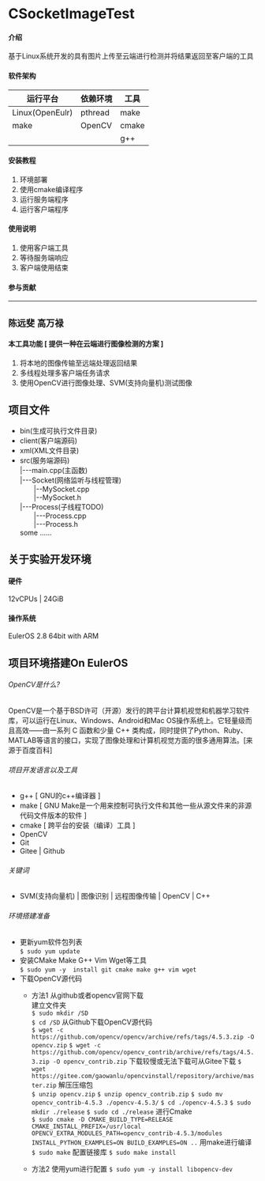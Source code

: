# CSocketImageTest

#### 介绍  
基于Linux系统开发的具有图片上传至云端进行检测并将结果返回至客户端的工具  
#### 软件架构  
|  运行平台   | 依赖环境  | 工具 |  
|  ----  | ----  | ----|  
| Linux(OpenEulr)  | pthread | make  |  
|  make | OpenCV | cmake |  
| | | g++ |  


#### 安装教程

1.  环境部署
2.  使用cmake编译程序
3.  运行服务端程序
4.  运行客户端程序

#### 使用说明

1.  使用客户端工具
2.  等待服务端响应
3.  客户端使用结束

#### 参与贡献

________________________________
`陈远斐` `高万禄`
--------------------------------


#### 本工具功能 [ 提供一种在云端进行图像检测的方案 ]

1.  将本地的图像传输至远端处理返回结果
2.  多线程处理多客户端任务请求
3.  使用OpenCV进行图像处理、SVM(支持向量机)测试图像

## 项目文件
* bin(生成可执行文件目录)
* client(客户端源码)  
* xml(XML文件目录)  
* src(服务端源码)  
|---main.cpp(主函数)  
  |---Socket(网络监听与线程管理)  
  &emsp;&emsp;|--MySocket.cpp  
  &emsp;&emsp;|--MySocket.h  
  |---Process(子线程TODO)  
  &emsp;&emsp;|---Process.cpp  
  &emsp;&emsp;|---Process.h  
  some ......

## 关于实验开发环境
#### 硬件
12vCPUs | 24GiB  
#### 操作系统
EulerOS 2.8 64bit with ARM  

## 项目环境搭建On EulerOS  
###### OpenCV是什么?  
OpenCV是一个基于BSD许可（开源）发行的跨平台计算机视觉和机器学习软件库，可以运行在Linux、Windows、Android和Mac OS操作系统上。它轻量级而且高效——由一系列 C 函数和少量 C++ 类构成，同时提供了Python、Ruby、MATLAB等语言的接口，实现了图像处理和计算机视觉方面的很多通用算法。[来源于百度百科]  
###### 项目开发语言以及工具  
* g++ [ GNU的c++编译器 ]
* make [ GNU Make是一个用来控制可执行文件和其他一些从源文件来的非源代码文件版本的软件 ]
* cmake [ 跨平台的安装（编译）工具 ]
* OpenCV 
* Git
* Gitee | Github

###### 关键词
* SVM(支持向量机) | 图像识别 | 远程图像传输 | OpenCV | C++

###### 环境搭建准备  
* 更新yum软件包列表  
`
$ sudo yum update
`  
* 安装CMake Make G++ Vim Wget等工具  
`
$ sudo yum -y  install git cmake make g++ vim wget
`
* 下载OpenCV源代码  
  * 方法1 从github或者opencv官网下载  
  建立文件夹  
  `$ sudo mkdir /SD`  
  `$ cd /SD`
  从Github下载OpenCV源代码  
  `$ wget -c https://github.com/opencv/opencv/archive/refs/tags/4.5.3.zip -O opencv.zip`
  `$ wget -c https://github.com/opencv/opencv_contrib/archive/refs/tags/4.5.3.zip -O opencv_contrib.zip`
  下载较慢或无法下载可从Gitee下载
  `$ wget https://gitee.com/gaowanlu/opencvinstall/repository/archive/master.zip`
  解压压缩包  
  `$ unzip opencv.zip`
  `$ unzip opencv_contrib.zip`
  `$ sudo mv opencv_contrib-4.5.3 ./opencv-4.5.3/`
  `$ cd ./opencv-4.5.3`
  `$ sudo mkdir ./release`
  `$ sudo cd ./release`
  进行Cmake  
  `$ sudo cmake -D CMAKE_BUILD_TYPE=RELEASE CMAKE_INSTALL_PREFIX=/usr/local OPENCV_EXTRA_MODULES_PATH=opencv_contrib-4.5.3/modules INSTALL_PYTHON_EXAMPLES=ON BUILD_EXAMPLES=ON ..`
  用make进行编译  
  `$ sudo make`
  配置链接库
  `$ sudo make install`

  * 方法2 使用yum进行配置
  `$ sudo yum -y install libopencv-dev`



